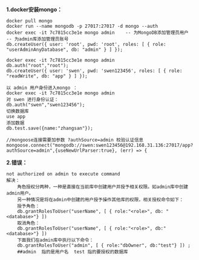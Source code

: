 
**1.docker安装mongo：**

    docker pull mongo
    docker run --name mongodb -p 27017:27017 -d mongo --auth
    docker exec -it 7c7815cc3e1e mongo admin    -- 为MongoDB添加管理员用户
    -- 为admin库添加管理员账号
    db.createUser({ user: 'root', pwd: 'root', roles: [ { role: "userAdminAnyDatabase", db: "admin" } ] });

    docker exec -it 7c7815cc3e1e mongo admin
    db.auth("root","root");
    db.createUser({ user: 'swen', pwd: 'swen123456', roles: [ { role: "readWrite", db: "app" } ] });
    
    以 admin 用户身份进入mongo ：
    docker exec -it 7c7815cc3e1e mongo admin
    对 swen 进行身份认证：
    db.auth("swen","swen123456");
    切换数据库
    use app
    添加数据
    db.test.save({name:"zhangsan"});

    //mongoose连接需要加参数 ?authSource=admin 校验认证信息
    mongoose.connect("mongodb://swen:swen123456@192.168.31.136:27017/app?authSource=admin",{useNewUrlParser:true}, (err) => {

**2.错误：**
    
    not authorized on admin to execute command
    解决：
        角色授权分两种，一种是直接在当前库中创建用户并授予相关权限。如admin库中创建admin用户。
        另一种情况是将在admin中创建的用户授予操作其他库的权限，相关授权命令如下：
        授予角色：
        db.grantRolesToUser("userName", [ { role:"<role>", db: "<database>"} ]) 
        取消角色：
        db.grantRolesToUser("userName", [ { role:"<role>", db:"<database>"} ]) 
        下面我们在admin库中执行以下命令：
        db.grantRolesToUser("admin", [ { role:"dbOwner", db:"test"} ]) ;
        ##admin  指的是用户名  test 指的要授权的数据库
